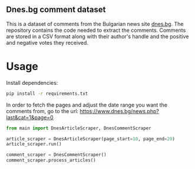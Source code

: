 ## Dnes.bg comment dataset

This is a dataset of comments from the Bulgarian news site [dnes.bg](https://dnes.bg/). The repository contains the code needed to extract the comments. Comments are stored in a CSV format along with their author's handle and the positive and negative votes they received.

# Usage

Install dependencies:

```bash
pip install -r requirements.txt
```

In order to fetch the pages and adjust the date range you want the comments from, go to the url: https://www.dnes.bg/news.php?last&cat=1&page=0



```python
from main import DnesArticleScraper, DnesCommentScraper

article_scraper = DnesArticleScraper(page_start=10, page_end=20)
article_scraper.run()

comment_scraper = DnesCommentScraper()
comment_scraper.process_articles()

```
